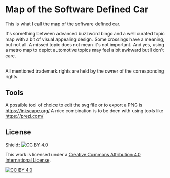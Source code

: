 # Map of the Software Defined Car

This is what I call the map of the software defined car.

It's something between advanced buzzword bingo and a well curated topic map with a bit of visual appealing design. 
Some crossings have a meaning, but not all. A missed topic does not mean it's not important. 
And yes, using a metro map to depict automotive topics may feel a bit awkward but I don't care. 


<br>
All mentioned trademark rights are held by the owner of the corresponding rights. 
<br>

## Tools 
A possible tool of choice to edit the svg file or to export a PNG is https://inkscape.org/
A nice combination is to be doen with using tools like https://prezi.com/
<br>

## License
Shield: [![CC BY 4.0][cc-by-shield]][cc-by]

This work is licensed under a
[Creative Commons Attribution 4.0 International License][cc-by].

[![CC BY 4.0][cc-by-image]][cc-by]

[cc-by]: http://creativecommons.org/licenses/by/4.0/
[cc-by-image]: https://i.creativecommons.org/l/by/4.0/88x31.png
[cc-by-shield]: https://img.shields.io/badge/License-CC%20BY%204.0-lightgrey.svg
